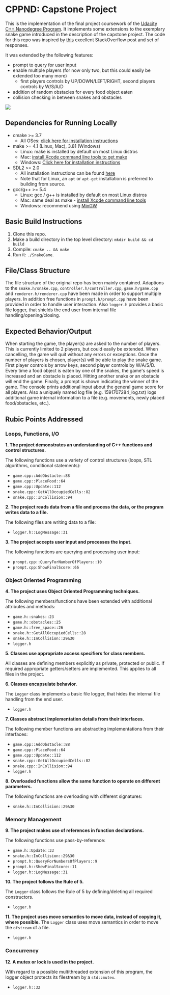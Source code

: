 # CPPND: Capstone Project

This is the implementation of the final project coursework of the [Udacity C++ Nanodegree Program](https://www.udacity.com/course/c-plus-plus-nanodegree--nd213). It implements some extensions to the exemplary snake game introduced in the description of the capstone project. The code for this repo was inspired by [this](https://codereview.stackexchange.com/questions/212296/snake-game-in-c-with-sdl) excellent StackOverflow post and set of responses.

It was extended by the following features:
- prompt to query for user input 
- enable multiple players (for now only two, but this could easily be extended too many more)
  - first players controls by UP/DOWN/LEFT/RIGHT, second players controls by W/S/A/D
- addition of random obstacles for every food object eaten
- collision checking in between snakes and obstacles

<img src="two_players.gif"/>

## Dependencies for Running Locally
* cmake >= 3.7
  * All OSes: [click here for installation instructions](https://cmake.org/install/)
* make >= 4.1 (Linux, Mac), 3.81 (Windows)
  * Linux: make is installed by default on most Linux distros
  * Mac: [install Xcode command line tools to get make](https://developer.apple.com/xcode/features/)
  * Windows: [Click here for installation instructions](http://gnuwin32.sourceforge.net/packages/make.htm)
* SDL2 >= 2.0
  * All installation instructions can be found [here](https://wiki.libsdl.org/Installation)
  * Note that for Linux, an `apt` or `apt-get` installation is preferred to building from source.
* gcc/g++ >= 5.4
  * Linux: gcc / g++ is installed by default on most Linux distros
  * Mac: same deal as make - [install Xcode command line tools](https://developer.apple.com/xcode/features/)
  * Windows: recommend using [MinGW](http://www.mingw.org/)

## Basic Build Instructions

1. Clone this repo.
2. Make a build directory in the top level directory: `mkdir build && cd build`
3. Compile: `cmake .. && make`
4. Run it: `./SnakeGame`.

## File/Class Structure

The file structure of the original repo has been mainly contained. Adaptions to the ```snake.h/snake.cpp```, ```controller.h/controller.cpp```, ```game.h/game.cpp``` and ```renderer.h/renderer.cpp``` have been made in order to support multiple players. In addition free functions in ```prompt.h/prompt.cpp``` have been provided in order to handle user interaction. Also ```logger.h``` provides a basic file logger, that shields the end user from internal file handling/opening/closing.


## Expected Behavior/Output
When starting the game, the player(s) are asked to the number of players. This is currently limited to 2 players, but could easily be extended. When cancelling, the game will quit without any errors or exceptions. Once the number of players is chosen, player(s) will be able to play the snake game. First player controls by arrow keys, second player controls by W/A/S/D. Every time a food object is eaten by one of the snakes, the game's speed is increased and an obstacle is placed. Hitting another snake or an obstacle will end the game. Finally, a prompt is shown indicating the winner of the game. The console prints additional input about the general game score for all players. Also a uniquely named log file (e.g. 1591707284_log.txt) logs additional game internal information to a file (e.g. movements, newly placed food/obstacles, etc.).

## Rubic Points Addressed

### Loops, Functions, I/O
**1. The project demonstrates an understanding of C++ functions and control structures.**

The following functions use a variety of control structures (loops, STL algorithms, conditional statements):
- ```game.cpp::AddObstacle::88```
- ```game.cpp::PlaceFood::64```
- ```game.cpp::Update::112```
- ```snake.cpp::GetAllOccupiedCells::82```
- ```snake.cpp::InCollision::94```

**2. The project reads data from a file and process the data, or the program writes data to a file.**

The following files are writing data to a file:
- ```logger.h::LogMessage::31```

**3. The project accepts user input and processes the input.**

The following functions are querying and processing user input:
- ```prompt.cpp::QueryForNumberOfPlayers::10```
- ```prompt.cpp:ShowFinalScore::66```

### Object Oriented Programming

**4. The project uses Object Oriented Programming techniques.**

The following members/functions have been extended with additional attributes and methods:
- ```game.h::snakes::23```
- ```game.h::obstacles::25```
- ```game.h::free_space::26```
- ```snake.h::GetAllOccupiedCells::28```
- ```snake.h::InCollision::29&30```
- ```logger.h```

**5. Classes use appropriate access specifiers for class members.**

All classes are defining members explicitly as private, protected or public. If required appropriate getters/setters are implemented. This applies to all files in the project.

**6. Classes encapsulate behavior.**

The ```Logger``` class implements a basic file logger, that hides the internal file handling from the end user.
- ```logger.h```

**7. Classes abstract implementation details from their interfaces.**

The following member functions are abstracting implementations from their interfaces:
- ```game.cpp::AddObstacle::88```
- ```game.cpp::PlaceFood::64```
- ```game.cpp::Update::112```
- ```snake.cpp::GetAllOccupiedCells::82```
- ```snake.cpp::InCollision::94```
- ```logger.h```

**8. Overloaded functions allow the same function to operate on different parameters.**

The following functions are overloading with different signatures:
- ```snake.h::InCollision::29&30```

### Memory Management

**9. The project makes use of references in function declarations.**

The following functions use pass-by-reference:
- ```game.h::Update::33```
- ```snake.h::InCollision::29&30```
- ```prompt.h::QueryForNumbersOfPlayers::9```
- ```prompt.h::ShowFinalScore::11```
- ```logger.h::LogMessage::31```

**10. The project follows the Rule of 5.**

The ```Logger``` class follows the Rule of 5 by defining/deleting all required constructors.
- ```logger.h```


**11. The project uses move semantics to move data, instead of copying it, where possible.**
The ```Logger``` class uses move semantics in order to move the ```ofstream``` of a file.
- ```logger.h```

### Concurrency

**12. A mutex or lock is used in the project.**

With regard to a possible multithreaded extension of this program, the logger object protects its filestream by a ```std::mutex```.
- ```logger.h::32```